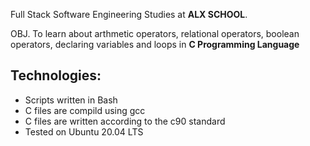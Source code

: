 Full Stack Software Engineering Studies at **ALX SCHOOL**.

OBJ. To learn about arthmetic operators, relational operators, boolean operators, declaring variables and loops in **C Programming Language**

## Technologies:
* Scripts written in Bash 
* C files are compild using gcc
* C files are written according to the c90 standard
* Tested on Ubuntu 20.04 LTS
    
